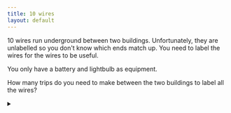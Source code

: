 ```yaml
---
title: 10 wires
layout: default
---
```


10 wires run underground between two buildings. Unfortunately, they are
unlabelled so you don't know which ends match up. You need to label the
wires for the wires to be useful.

You only have a battery and lightbulb as equipment.

How many trips do you need to make between the two buildings to label all the
wires?

<details><summary></summary>

You only need to make one round trip.

### Proof

Starting in the first building number:

1. Label 1 wire with $$A$$.
1. Connect the next 2 wires and label them with $$B$$.
1. Connect the next 3 wires and label them with $$C$$.
1. Connect the remaining 4 wires and label them with $$D$$.

This accounts for all the wires as $$1+2+3+4 = 10$$.

Now go to the second building. Using the battery and lightbulb, test every
pair of wire against the others (45 tests) to check if they are connected.

Label the wire that is not connected to any other wire as $$A$$, the wires
that are only connected to each other as $$B$$, the group of 3 connected wires
as $$C$$, and the group of 4 connected wires as $$D$$.

Update the labels as follows:

1. Take one wire from each group and connect them together.
   Append $$A$$ to their labels - this will result in labels $$AA$$, $$BA$$,
   $$CA$$ and $$DA$$.
2. Take another wire from each group (which has not yet been updated) and
   connect them together.
   Append $$B$$ to the label. Only 3 of the groups will have a spare wire for
   this.
3. Continue in this way connecting wires, appending $$C$$ and $$D$$ in turn.
   Each will have one less group with spare wires to update.

As before this accounts for all the wires as $$1+2+3+4 = 10$$. Each wire
now has a unique 2 letter label, because each wire in a given group got a
different letter appended.

Now return to the first building. Disconnect the original connections.
Using the battery and lightbulb, test every pair of wire against the others
(45 tests) to check if they are connected.

Append $$D$$ to the wire that is not connected to any other wire, $$C$$ to the
wires that are only connected to each other, $$B$$ to the group of 3 connected
wires, and $$A$$ to the group of 4 connected wires.

The labels of the wires in the two building should now match, with each wire
having a unique 2 letter label.

This strategy works for any
[triangular number](https://en.wikipedia.org/wiki/Triangular_number)
numbers of wires.

</details>

